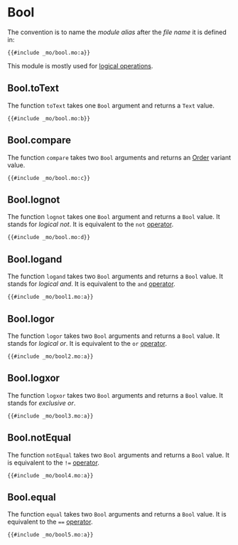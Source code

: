 # Bool
The convention is to name the *module alias* after the *file name* it is defined in:

```motoko
{{#include _mo/bool.mo:a}}
```

This module is mostly used for [logical operations](https://en.wikipedia.org/wiki/Logical_connective).

## Bool.toText
The function `toText` takes one `Bool` argument and returns a `Text` value.  

```motoko
{{#include _mo/bool.mo:b}}
```

## Bool.compare
The function `compare` takes two `Bool` arguments and returns an [Order](/base-library/utils/order.html) variant value.  

```motoko
{{#include _mo/bool.mo:c}}
```

## Bool.lognot
The function `lognot` takes one `Bool` argument and returns a `Bool` value. It stands for *logical not*. It is equivalent to the `not` [operator](/common-programming-concepts/operators.html).

```motoko
{{#include _mo/bool.mo:d}}
```

## Bool.logand
The function `logand` takes two `Bool` arguments and returns a `Bool` value. It stands for *logical and*. It is equivalent to the `and` [operator](/common-programming-concepts/operators.html).

```motoko
{{#include _mo/bool1.mo:a}}
```

## Bool.logor
The function `logor` takes two `Bool` arguments and returns a `Bool` value. It stands for *logical or*. It is equivalent to the `or` [operator](/common-programming-concepts/operators.html).

```motoko
{{#include _mo/bool2.mo:a}}
```

## Bool.logxor
The function `logxor` takes two `Bool` arguments and returns a `Bool` value. It stands for *exclusive or*.

```motoko
{{#include _mo/bool3.mo:a}}
```

## Bool.notEqual
The function `notEqual` takes two `Bool` arguments and returns a `Bool` value. It is equivalent to the `!=` [operator](/common-programming-concepts/operators.html).

```motoko
{{#include _mo/bool4.mo:a}}
```

## Bool.equal
The function `equal` takes two `Bool` arguments and returns a `Bool` value. It is equivalent to the `==` [operator](/common-programming-concepts/operators.html).

```motoko
{{#include _mo/bool5.mo:a}}
```
